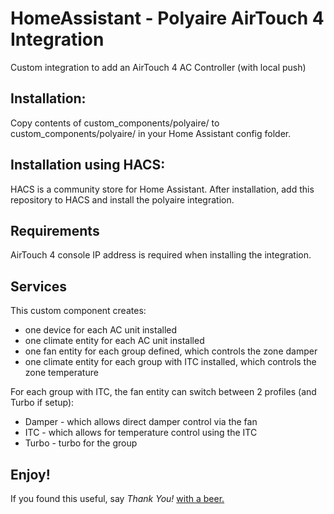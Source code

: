 # HomeAssistant - Polyaire AirTouch 4 Integration

Custom integration to add an AirTouch 4 AC Controller (with local push)

## Installation:

Copy contents of custom_components/polyaire/ to custom_components/polyaire/ in your Home Assistant config folder.

## Installation using HACS:

HACS is a community store for Home Assistant. After installation, add this repository to HACS and install the polyaire integration.


## Requirements

AirTouch 4 console IP address is required when installing the integration.

## Services

This custom component creates:
* one device for each AC unit installed
* one climate entity for each AC unit installed
* one fan entity for each group defined, which controls the zone damper
* one climate entity for each group with ITC installed, which controls the zone temperature

For each group with ITC, the fan entity can switch between 2 profiles (and Turbo if setup):
* Damper - which allows direct damper control via the fan
* ITC - which allows for temperature control using the ITC
* Turbo - turbo for the group


Enjoy!
---
If you found this useful, say _Thank You!_ [with a beer.](https://www.paypal.com/cgi-bin/webscr?cmd=_donations&business=mihailescu2m%40gmail%2Ecom&lc=AU&item_name=memeka&item_number=odroid&currency_code=AUD&bn=PP%2DDonationsBF%3Abtn_donate_LG%2Egif%3ANonHosted)
